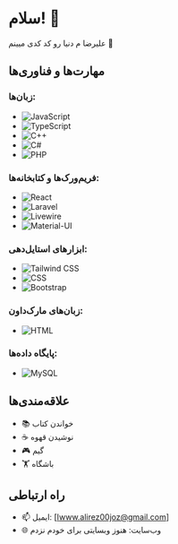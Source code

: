 # سلام! 👋
علیرضا م دنیا رو کد کدی میینم  🎉

## مهارت‌ها و فناوری‌ها
### زبان‌ها:
- ![JavaScript](https://img.shields.io/badge/-JavaScript-F7DF1E?style=flat-square&logo=javascript&logoColor=black) 
- ![TypeScript](https://img.shields.io/badge/-TypeScript-3178C6?style=flat-square&logo=typescript&logoColor=white) 
- ![C++](https://img.shields.io/badge/-C++-00599C?style=flat-square&logo=c%2B%2B&logoColor=white) 
- ![C#](https://img.shields.io/badge/-C%23-68217A?style=flat-square&logo=c-sharp&logoColor=purple)
- ![PHP](https://img.shields.io/badge/-PHP-777BB4?style=flat-square&logo=php&logoColor=white) 

### فریم‌ورک‌ها و کتابخانه‌ها:
- ![React](https://img.shields.io/badge/-React-61DAFB?style=flat-square&logo=react&logoColor=black) 
- ![Laravel](https://img.shields.io/badge/-Laravel-FF2D20?style=flat-square&logo=laravel&logoColor=white) 
- ![Livewire](https://img.shields.io/badge/-Livewire-FF69B4?style=flat-square&logo=livewire&logoColor=pink)
- ![Material-UI](https://img.shields.io/badge/-Material--UI-0081CB?style=flat-square&logo=material-ui&logoColor=white)

### ابزارهای استایل‌دهی:
- ![Tailwind CSS](https://img.shields.io/badge/-Tailwind%20CSS-38B2AC?style=flat-square&logo=tailwind-css&logoColor=white) 
- ![CSS](https://img.shields.io/badge/-CSS-1572B6?style=flat-square&logo=css3&logoColor=white)
- ![Bootstrap](https://img.shields.io/badge/-Bootstrap-7952B3?style=flat-square&logo=bootstrap&logoColor=white)

### زبان‌های مارک‌داون:
- ![HTML](https://img.shields.io/badge/-HTML-E34F26?style=flat-square&logo=html5&logoColor=white)

### پایگاه داده‌ها:
- ![MySQL](https://img.shields.io/badge/-MySQL-4479A1?style=flat-square&logo=mysql&logoColor=white)

## علاقه‌مندی‌ها

- 📚 خواندن کتاب
- ☕ نوشیدن قهوه
- 🎮 گیم
- 🏋️ باشگاه

## راه ارتباطی

- 📫 ایمیل: [اwww.alirez00joz@gmail.com]
- 🌐 وب‌سایت: هنوز وبسایتی برای خودم نزدم
